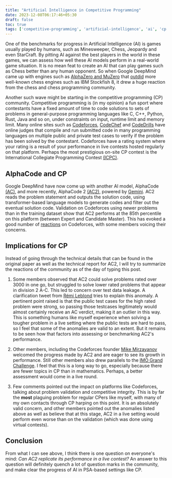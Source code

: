 ```yaml
---
title: "Artificial Intelligence in Competitive Programming"
date: 2023-12-08T06:17:46+05:30
draft: false
toc: true
tags: ['competitive-programming', 'artificial-intelligence', 'ai', 'cp']
---
```


One of the benchmarks for progress in Artificial Intelligence (AI) is games
usually played by humans, such as Minesweeper, Chess, Jeopardy and even
StarCraft. By pitting AI against the best players in the world in these games,
we can assess how well these AI models perform in a real-world game situation.
It is no mean feat to create an AI that can play games such as Chess better than
any human opponent. So when Google DeepMind came up with engines such as
[AlphaZero and
MuZero](https://deepmind.google/technologies/alphazero-and-muzero/) that
[outdid](https://www.science.org/doi/10.1126/science.aar6404) more well-known
chess engines such as IBM Stockfish 8, it drew a huge reaction from the chess
and chess programming community.

Another such wave might be starting in the competitive programming (CP)
community. Competitive programming is (in my opinion) a fun sport where
contestants have a fixed amount of time to code solutions to sets of problems in
general-purpose programming languages like C, C++, Python, Rust, Java and so on,
under constraints on input, runtime limit and memory limit. Many online sites
such as [Codeforces](https://codeforces.com),
[CodeChef](https://www.codechef.com/) and [CodeDrills](https://codedrills.io/)
have online judges that compile and run submitted code in many programming
languages on multiple public and private test cases to verify if the problem has
been solved by the contestant. Codeforces have a rating system where your rating
is a result of your performance in live contests hosted regularly on that
platform. Perhaps the most prestigious on-site CP contest is the International
Collegiate Programming Contest [(ICPC)](https://icpc.global).

## AlphaCode and CP

Google DeepMind have now come up with another AI model, AlphaCode
[(AC)](https://alphacode.deepmind.com/), and more recently, AlphaCode 2
[(AC2)](https://storage.googleapis.com/deepmind-media/AlphaCode2/AlphaCode2_Tech_Report.pdf),
powered by [Gemini](https://deepmind.google/technologies/gemini/). AC2 reads the
problem statement and outputs the solution code, using transformer-based
language models to generate codes and filter out the eventual solution code.
Validation on Codeforces using newer problems than in the training dataset show
that AC2 performs at the 85th percentile on this platform (between Expert and
Candidate Master). This has evoked a good number of
[reactions](https://codeforces.com/blog/entry/123035) on Codeforces, with some
members voicing their concerns.

## Implications for CP

Instead of going through the technical details that can be found in the original
paper as well as the technical report for AC2, I will try to summarize the
reactions of the community as of the day of typing this post.

1. Some members observed that AC2 could solve problems rated over 3000 in one
   go, but struggled to solve lower rated problems that appear in division 2
   A-C. This led to concern over test data leakage. A clarification tweet from
   [Rémi Leblond](https://twitter.com/RemiLeblond/status/1732677521290789235)
   tries to explain this anomaly. A pertinent point raised is that the public
   test cases for the high rated problem were strong, so passing those testcases
   legitimately would almost certainly receive an AC verdict, making it an
   outlier in this way. This is something humans like myself experience when
   solving a tougher problem in a live setting where the public tests are hard
   to pass, so I feel that some of the anomalies are valid to an extent. But it
   remains to be seen how that factors into assessing or benchmarking AC2's
   performance.

2. Other members, including the Codeforces founder [Mike
   Mirzayanov](https://codeforces.com/profile/MikeMirzayanov) welcomed the
   progress made by AC2 and are eager to see its growth in performance. Still
   other members also drew parallels to the [IMO Grand
   Challenge](https://imo-grand-challenge.github.io/). I feel that this is a
   long way to go, especially because there are fewer topics in CP than in
   mathematics. Perhaps, a better assessment would come in a live round.

3. Few comments pointed out the impact on platforms like Codeforces, talking
   about problem validation and competitive integrity. This is by far the
   **most** plaguing problem for regular CPers like myself, with many of my own
   contacts through CP harping on this point. It is an absolutely valid concern,
   and other members pointed out the anomalies listed above as well as believe
   that at this stage, AC2 in a live setting would perform even worse than on
   the validation (which was done using virtual contests).

## Conclusion

From what I can see above, I think there is one question on everyone's mind:
_Can AC2 replicate its performance in a live contest?_ An answer to this
question will definitely quench a lot of question marks in the community, and
make clear the progress of AI in PSA-based settings like CP.
